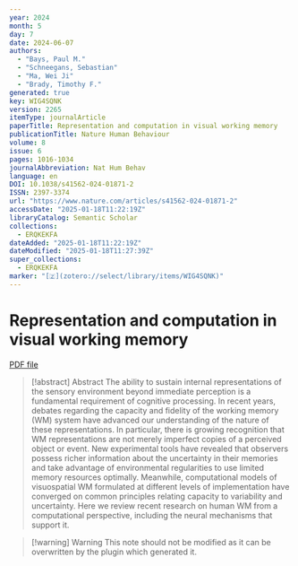 ```yaml
---
year: 2024
month: 5
day: 7
date: 2024-06-07
authors:
  - "Bays, Paul M."
  - "Schneegans, Sebastian"
  - "Ma, Wei Ji"
  - "Brady, Timothy F."
generated: true
key: WIG4SQNK
version: 2265
itemType: journalArticle
paperTitle: Representation and computation in visual working memory
publicationTitle: Nature Human Behaviour
volume: 8
issue: 6
pages: 1016-1034
journalAbbreviation: Nat Hum Behav
language: en
DOI: 10.1038/s41562-024-01871-2
ISSN: 2397-3374
url: "https://www.nature.com/articles/s41562-024-01871-2"
accessDate: "2025-01-18T11:22:19Z"
libraryCatalog: Semantic Scholar
collections:
  - ERQKEKFA
dateAdded: "2025-01-18T11:22:19Z"
dateModified: "2025-01-18T11:27:39Z"
super_collections:
  - ERQKEKFA
marker: "[🇿](zotero://select/library/items/WIG4SQNK)"
---
```


# Representation and computation in visual working memory

[PDF file](/Papers/PDFs/Bays%20et%20al.%202024undefined%20-%20Representation%20and%20computation%20in%20visual%20working%20memory.pdf)

> [!abstract] Abstract
> The ability to sustain internal representations of the sensory environment beyond immediate perception is a fundamental requirement of cognitive processing. In recent years, debates regarding the capacity and fidelity of the working memory (WM) system have advanced our understanding of the nature of these representations. In particular, there is growing recognition that WM representations are not merely imperfect copies of a perceived object or event. New experimental tools have revealed that observers possess richer information about the uncertainty in their memories and take advantage of environmental regularities to use limited memory resources optimally. Meanwhile, computational models of visuospatial WM formulated at different levels of implementation have converged on common principles relating capacity to variability and uncertainty. Here we review recent research on human WM from a computational perspective, including the neural mechanisms that support it.

>[!warning] Warning
> This note should not be modified as it can be overwritten by the plugin which generated it.

